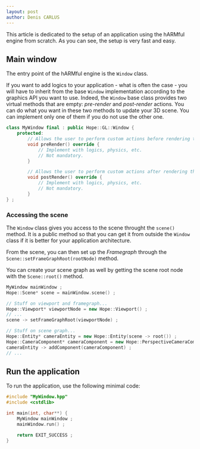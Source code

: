 ```yaml
---
layout: post
author: Denis CARLUS
---
```


This article is dedicated to the setup of an application using the hARMful engine from scratch. As you can see, the setup is very fast and easy.

## Main window
The entry point of the hARMful engine is the `Window` class.

If you want to add logics to your application - what is often the case - you will have to inherit from the base `Window` implementation according to the graphics API you want to use. Indeed, the `Window` base class provides two virtual methods that are empty: *pre-render* and *post-render* actions. You can do what you want in these two methods to update your 3D scene. You can implement only one of them if you do not use the other one.

```cpp
class MyWindow final : public Hope::GL::Window {
    protected:
        // Allows the user to perform custom actions before rendering the frame.
        void preRender() override {
            // Implement with logics, physics, etc.
            // Not mandatory.
        }

        // Allows the user to perform custom actions after rendering the frame.
        void postRender() override {
            // Implement with logics, physics, etc.
            // Not mandatory.
        }
} ;
```

### Accessing the scene
The `Window` class gives you access to the scene throught the `scene()` method. It is a public method so that you can get it from outside the `Window` class if it is better for your application architecture.

From the scene, you can then set up the *Framegraph* through the `Scene::setFrameGraphRoot(rootNode)` method.

You can create your scene graph as well by getting the scene root node with the `Scene::root()` method.

```cpp
MyWindow mainWindow ;
Hope::Scene* scene = mainWindow.scene() ;

// Stuff on viewport and framegraph...
Hope::Viewport* viewportNode = new Hope::Viewport() ;
// ...
scene -> setFrameGraphRoot(viewportNode) ;

// Stuff on scene graph...
Hope::Entity* cameraEntity = new Hope::Entity(scene -> root()) ;
Hope::CameraComponent* cameraComponent = new Hope::PerspectiveCameraComponent() ;
cameraEntity -> addComponent(cameraComponent) ;
// ...
```

## Run the application
To run the application, use the following minimal code:
```cpp
#include "MyWindow.hpp"
#include <cstdlib>

int main(int, char**) {
    MyWindow mainWindow ;
    mainWindow.run() ;

    return EXIT_SUCCESS ;
}
```
